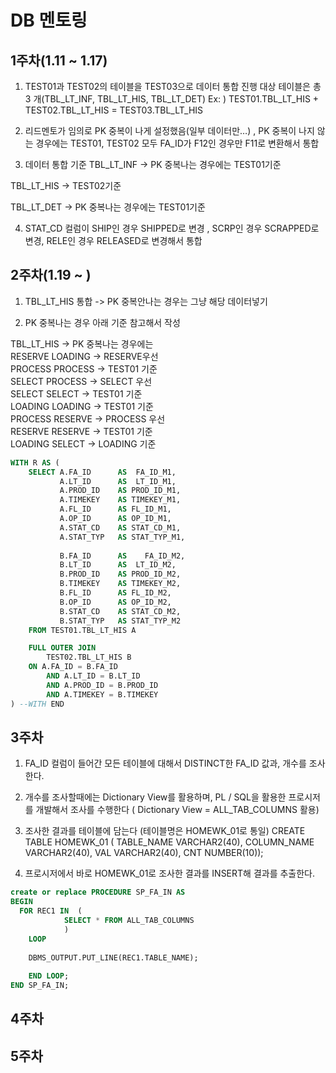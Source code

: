 # DB 멘토링

## 1주차(1.11 ~ 1.17)
1. TEST01과 TEST02의 테이블을 TEST03으로 데이터 통합 진행
대상 테이블은 총 3 개(TBL_LT_INF, TBL_LT_HIS, TBL_LT_DET)
Ex: ) TEST01.TBL_LT_HIS + TEST02.TBL_LT_HIS = TEST03.TBL_LT_HIS

2. 리드멘토가 임의로 PK 중복이 나게 설정했음(일부 데이터만…)
, PK 중복이 나지 않는 경우에는 TEST01, TEST02 
모두 FA_ID가 F12인 경우만 F11로 변환해서 통합

3. 데이터 통합 기준 
TBL_LT_INF -> PK 중복나는 경우에는 TEST01기준

TBL_LT_HIS -> TEST02기준

TBL_LT_DET -> PK 중복나는 경우에는 TEST01기준

4. STAT_CD 컬럼이 SHIP인 경우 SHIPPED로 변경
, SCRP인 경우 SCRAPPED로 변경, RELE인 경우 RELEASED로 변경해서 통합


## 2주차(1.19 ~ )
1. TBL_LT_HIS 통합 -> PK 중복안나는 경우는 그냥 해당 데이터넣기  

2. PK 중복나는 경우 아래 기준 참고해서 작성

TBL_LT_HIS -> PK 중복나는 경우에는  
RESERVE	LOADING         -> RESERVE우선  
PROCESS	PROCESS		-> TEST01 기준  
SELECT	PROCESS		-> SELECT 우선  
SELECT	SELECT		-> TEST01 기준  
LOADING	LOADING		-> TEST01 기준  
PROCESS	RESERVE		-> PROCESS 우선  
RESERVE	RESERVE		-> TEST01 기준  
LOADING	SELECT		-> LOADING 기준  

```sql
WITH R AS (
    SELECT A.FA_ID      AS  FA_ID_M1,
           A.LT_ID      AS  LT_ID_M1,
           A.PROD_ID    AS PROD_ID_M1,
           A.TIMEKEY    AS TIMEKEY_M1,
           A.FL_ID      AS FL_ID_M1,
           A.OP_ID      AS OP_ID_M1,
           A.STAT_CD    AS STAT_CD_M1,
           A.STAT_TYP   AS STAT_TYP_M1,
           
           B.FA_ID      AS    FA_ID_M2,
           B.LT_ID      AS  LT_ID_M2,
           B.PROD_ID    AS PROD_ID_M2,
           B.TIMEKEY    AS TIMEKEY_M2,
           B.FL_ID      AS FL_ID_M2,
           B.OP_ID      AS OP_ID_M2,
           B.STAT_CD    AS STAT_CD_M2,
           B.STAT_TYP   AS STAT_TYP_M2
    FROM TEST01.TBL_LT_HIS A

    FULL OUTER JOIN
        TEST02.TBL_LT_HIS B
    ON A.FA_ID = B.FA_ID
        AND A.LT_ID = B.LT_ID
        AND A.PROD_ID = B.PROD_ID
        AND A.TIMEKEY = B.TIMEKEY
) --WITH END
```


## 3주차
1. FA_ID 컬럼이 들어간 모든 테이블에 대해서 DISTINCT한 FA_ID 값과, 개수를 조사한다.

2. 개수를 조사할때에는 Dictionary View를 활용하며, PL / SQL을 활용한 프로시저를 개발해서 조사를 수행한다 ( Dictionary View = ALL_TAB_COLUMNS 활용)

3. 조사한 결과를 테이블에 담는다 (테이블명은 HOMEWK_01로 통일)
CREATE TABLE HOMEWK_01
(
TABLE_NAME VARCHAR2(40),
COLUMN_NAME VARCHAR2(40),
VAL     VARCHAR2(40),
CNT     NUMBER(10));

4. 프로시저에서 바로 HOMEWK_01로 조사한 결과를 INSERT해 결과를 추출한다.

```sql
create or replace PROCEDURE SP_FA_IN AS 
BEGIN
  FOR REC1 IN  (
            SELECT * FROM ALL_TAB_COLUMNS
            ) 
    LOOP
   
    DBMS_OUTPUT.PUT_LINE(REC1.TABLE_NAME);
   
    END LOOP;
END SP_FA_IN;
```

## 4주차

## 5주차

